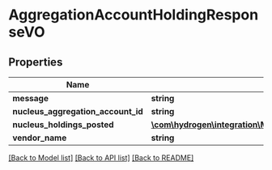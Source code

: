 # AggregationAccountHoldingResponseVO

## Properties
Name | Type | Description | Notes
------------ | ------------- | ------------- | -------------
**message** | **string** |  | [optional] 
**nucleus_aggregation_account_id** | **string** |  | [optional] 
**nucleus_holdings_posted** | [**\com\hydrogen\integration\Model\AggregationAccountHoldingResponseInternalObjectVO[]**](AggregationAccountHoldingResponseInternalObjectVO.md) |  | [optional] 
**vendor_name** | **string** |  | [optional] 

[[Back to Model list]](../README.md#documentation-for-models) [[Back to API list]](../README.md#documentation-for-api-endpoints) [[Back to README]](../README.md)


